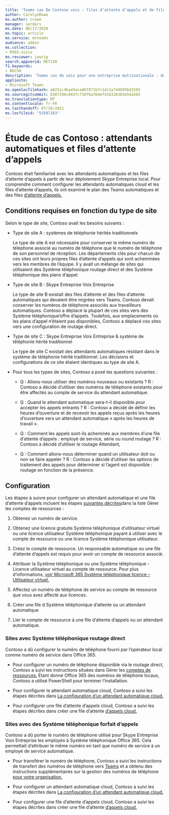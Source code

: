 ```yaml
---
title: 'Teams cas De Contoso voix : files d’attente d’appels et de files d’attente automatiques'
author: CarolynRowe
ms.author: crowe
manager: serdars
ms.date: 06/17/2020
ms.topic: article
ms.service: msteams
audience: admin
ms.collection:
- M365-voice
ms.reviewer: jowrig
search.appverid: MET150
f1.keywords:
- NOCSH
description: 'Teams cas de voix pour une entreprise multinationale : des files d’attente de service automatique et des files d’attente d’appels'
appliesto:
- Microsoft Teams
ms.openlocfilehash: a0251c4baa9aca86f871b7c1dc1af44695bd1585
ms.sourcegitcommit: b387296c043fcf10fba7b9ef416328383e54a565
ms.translationtype: MT
ms.contentlocale: fr-FR
ms.lasthandoff: 07/26/2021
ms.locfileid: "53587163"
---
```

# <a name="contoso-case-study-auto-attendants-and-call-queues"></a>Étude de cas Contoso : attendants automatiques et files d’attente d’appels

Contoso était familiarisé avec les attendants automatiques et les files d’attente d’appels à partir de leur déploiement Skype Entreprise local. Pour comprendre comment configurer les attendants automatiques cloud et les files d’attente d’appels, ils ont examiné le plan des Teams automatiques et des files [d’attente d’appels.](plan-auto-attendant-call-queue.md)

## <a name="requirements-depending-on-site-type"></a>Conditions requises en fonction du type de site

Selon le type de site, Contoso avait les besoins suivants :

- Type de site A : systèmes de téléphonie hérités traditionnels 

  Le type de site A est nécessaire pour conserver le même numéro de téléphone associé au numéro de téléphone que le numéro de téléphone de son personnel de réception. Les départements clés pour chacun de ces sites ont leurs propres files d’attente d’appels qui sont acheminées vers les membres de l’équipe. Il y avait un mélange de sites qui utilisaient des Système téléphonique routage direct et des Système téléphonique des plans d’appel.  

- Type de site B : Skype Entreprise Voix Entreprise 

  Le type de site B existait des files d’attente et des files d’attente automatiques qui devaient être migrées vers Teams. Contoso devait conserver les numéros de téléphone associés aux travailleurs automatiques. Contoso a déplacé la plupart de ces sites vers des Système téléphonique’offre d’appels. Toutefois, aux emplacements où les plans d’appel n’étaient pas disponibles, Contoso a déplacé ces sites vers une configuration de routage direct.  

- Type de site C : Skype Entreprise Voix Entreprise & système de téléphonie hérité traditionnel 

  Le type de site C existait des attendants automatiques résidant dans le système de téléphonie hérité traditionnel. Les décisions et configurations de ce site étaient identiques au type de site A.   

- Pour tous les types de sites, Contoso a posé les questions suivantes :

  - Q : Allons-nous utiliser des numéros nouveaux ou existants ? 
    R : Contoso a décidé d’utiliser des numéros de téléphone existants pour être affectés au compte de service du attendant automatique. 

  - Q : Quand le attendant automatique sera-t-il disponible pour accepter les appels entrants ? 
    R : Contoso a décidé de définir les heures d’ouverture et de recevoir les appels reçus après les heures d’ouverture vers un attendant automatique « après les heures de travail ».  

  - Q : Comment les appels sont-ils acheminés aux membres d’une file d’attente d’appels : employé de service, série ou round routage ? 
    R : Contoso a décidé d’utiliser le routage Attendant, 

  - Q : Comment allons-nous déterminer quand un utilisateur doit ou non se faire appeler ? 
    R : Contoso a décidé d’utiliser les options de traitement des appels pour déterminer si l’agent est disponible : routage en fonction de la présence. 


## <a name="configuration"></a>Configuration

Les étapes à suivre pour configurer un attendant automatique et une file d’attente d’appels incluent les étapes [suivantes décrites](manage-resource-accounts.md)dans la liste Gérer les comptes de ressources : 

1. Obtenez un numéro de service. 

2. Obtenez une licence gratuite Système téléphonique d’utilisateur virtuel ou une licence utilisateur Système téléphonique payant à utiliser avec le compte de ressource ou une licence Système téléphonique utilisateur.

3. Créez le compte de ressource. Un responsable automatique ou une file d’attente d’appels est requis pour avoir un compte de ressource associé. 

4. Attribuer la Système téléphonique ou une Système téléphonique - Licence utilisateur virtuel au compte de ressource. Pour plus d’informations, [voir Microsoft 365 Système téléphonique licence – Utilisateur virtuel.](./teams-add-on-licensing/virtual-user.md)

5. Affectez un numéro de téléphone de service au compte de ressource que vous avez affecté aux licences. 

6. Créer une file d Système téléphonique d’attente ou un attendant automatique 

7. Lier le compte de ressource à une file d’attente d’appels ou un attendant automatique. 


### <a name="sites-with-phone-system-with-direct-routing"></a>Sites avec Système téléphonique routage direct 

Contoso a dû configurer le numéro de téléphone fourni par l’opérateur local comme numéro de service dans Office 365. 

- Pour configurer un numéro de téléphone disponible via le routage direct, Contoso a suivi les instructions situées dans Gérer les [comptes de ressources.](manage-resource-accounts.md) Étant donné Office 365 des numéros de téléphone locaux, Contoso a utilisé PowerShell pour terminer l’installation.   

- Pour configurer le attendant automatique cloud, Contoso a suivi les étapes décrites dans [La configuration d’un attendant automatique cloud.](create-a-phone-system-auto-attendant.md) 

- Pour configurer une file d’attente d’appels cloud, Contoso a suivi les étapes décrites dans créer une file d’attente [d’appels cloud.](create-a-phone-system-call-queue.md)  


### <a name="sites-with-phone-system-with-calling-plan"></a>Sites avec des Système téléphonique forfait d’appels

Contoso a dû porter le numéro de téléphone utilisé pour Skype Entreprise Voix Entreprise les employés à Système téléphonique Office 365. Cela permettait d’attribuer le même numéro en tant que numéro de service à un employé de service automatique. 

- Pour transférer le numéro de téléphone, Contoso a suivi les instructions de transfert des numéros de téléphone vers [Teams](./phone-number-calling-plans/transfer-phone-numbers-to-teams.md) et a obtenu des instructions supplémentaires sur la gestion des numéros de téléphone [pour votre organisation.](./manage-phone-numbers-for-your-organization/manage-phone-numbers-for-your-organization.md)

- Pour configurer un attendant automatique cloud, Contoso a suivi les étapes décrites dans [La configuration d’un attendant automatique cloud.](create-a-phone-system-auto-attendant.md)

-  Pour configurer une file d’attente d’appels cloud, Contoso a suivi les étapes décrites dans créer une file d’attente [d’appels cloud.](create-a-phone-system-call-queue.md)  


